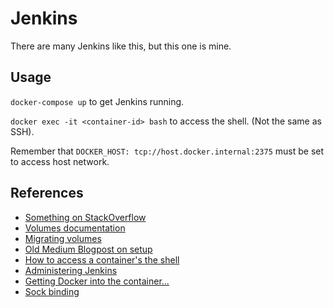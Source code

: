 # Jenkins

There are many Jenkins like this, but this one is mine.

## Usage

`docker-compose up` to get Jenkins running.

`docker exec -it <container-id> bash` to access the shell. (Not the same as SSH).

Remember that `DOCKER_HOST: tcp://host.docker.internal:2375` must be set to access host network.

## References

* [Something on StackOverflow][1]
* [Volumes documentation][2]
* [Migrating volumes][3]
* [Old Medium Blogpost on setup][4]
* [How to access a container's the shell][5]
* [Administering Jenkins][6]
* [Getting Docker into the container...][7]
* [Sock binding][8]



 [1]: https://stackoverflow.com/questions/46167844/how-to-configure-a-dockerfile-and-docker-compose-for-jenkins
 [2]: https://docs.docker.com/storage/volumes/
 [3]: https://bobcares.com/blog/move-docker-container-to-another-host/
 [4]: https://medium.com/@Joachim8675309/jenkins-environment-using-docker-6a12603ebf9
 [5]: https://stackoverflow.com/questions/30172605/how-do-i-get-into-a-docker-containers-shell
 [6]: https://wiki.jenkins.io/display/JENKINS/Administering+Jenkins
 [7]: https://getintodevops.com/blog/the-simple-way-to-run-docker-in-docker-for-ci
 [8]: https://stackoverflow.com/questions/36765138/bind-to-docker-socket-on-windows